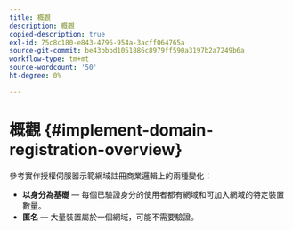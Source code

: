 ```yaml
---
title: 概觀
description: 概觀
copied-description: true
exl-id: 75c8c180-e843-4796-954a-3acff064765a
source-git-commit: be43bbbd1051886c8979ff590a3197b2a7249b6a
workflow-type: tm+mt
source-wordcount: '50'
ht-degree: 0%

---
```


# 概觀 {#implement-domain-registration-overview}

參考實作授權伺服器示範網域註冊商業邏輯上的兩種變化：

* **以身分為基礎**  — 每個已驗證身分的使用者都有網域和可加入網域的特定裝置數量。
* **匿名**  — 大量裝置屬於一個網域，可能不需要驗證。
